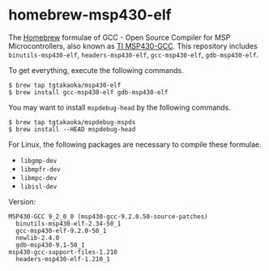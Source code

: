 homebrew-msp430-elf
===================

The [Homebrew][] formulae of GCC - Open Source Compiler for MSP
Microcontrollers, also known as [TI MSP430-GCC][]. This repository includes
`binutils-msp430-elf`, `headers-msp430-elf`, `gcc-msp430-elf`,
`gdb-msp430-elf`.

To get everything, execute the following commands.

    $ brew tap tgtakaoka/msp430-elf
    $ brew install gcc-msp430-elf gdb-msp430-elf

You may want to install `mspdebug-head` by the following commands.

    $ brew tap tgtakaoka/mspdebug-mspds
    $ brew install --HEAD mspdebug-head

For Linux, the following packages are necessary to compile these formulae.

  * `libgmp-dev`
  * `libmpfr-dev`
  * `libmpc-dev`
  * `libisl-dev`

Version:

    MSP430-GCC 9_2_0_0 (msp430-gcc-9.2.0.50-source-patches)
      binutils-msp430-elf-2.34-50_1
      gcc-msp430-elf-9.2.0-50_1
      newlib-2.4.0
      gdb-msp430-9.1-50_1
    msp430-gcc-support-files-1.210
      headers-msp430-elf-1.210_1

[Homebrew]: https://brew.sh/
[TI MSP430-GCC]: http://www.ti.com/tool/MSP430-GCC-OPENSOURCE
